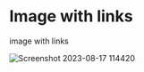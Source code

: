# Image with links
 image with links

![Screenshot 2023-08-17 114420](https://github.com/nitinlabana/task-1/assets/67837026/ff24d794-7a63-442e-a801-f0a8daf5817c)
